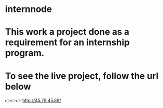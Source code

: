 # internnode
# This work a project done as a requirement for an internship program.
# To see the live project, follow the url below

👉👉👉       http://45.79.45.88/ 
